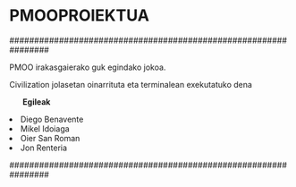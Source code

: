 # PMOOPROIEKTUA
################################################################

PMOO irakasgaierako guk egindako jokoa.

Civilization jolasetan oinarrituta eta terminalean 
exekutatuko dena

<ul><b>Egileak</b></ul>
<li>Diego Benavente</li>
<li>Mikel Idoiaga</li>
<li>Oier San Roman</li>
<li>Jon Renteria</li>

################################################################
